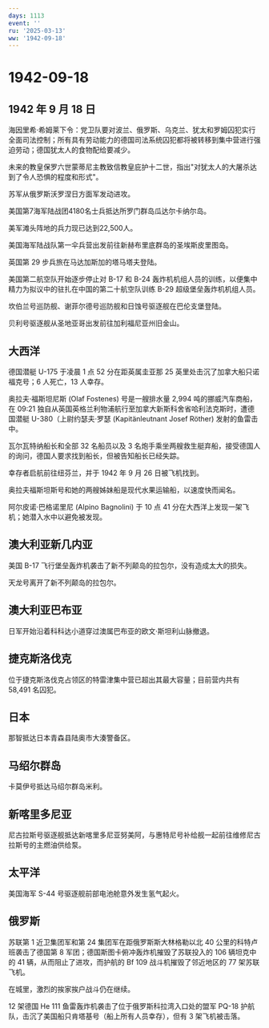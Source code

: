 ```yaml
---
days: 1113
event: ''
ru: '2025-03-13'
ww: '1942-09-18'
---
```


# 1942-09-18

## 1942 年 9 月 18 日

海因里希·希姆莱下令：党卫队要对波兰、俄罗斯、乌克兰、犹太和罗姆囚犯实行全面司法控制；所有具有劳动能力的德国司法系统囚犯都将被转移到集中营进行强迫劳动；德国犹太人的食物配给要减少。

未来的教皇保罗六世蒙蒂尼主教致信教皇庇护十二世，指出"对犹太人的大屠杀达到了令人恐惧的程度和形式"。

苏军从俄罗斯沃罗涅日方面军发动进攻。

美国第7海军陆战团4180名士兵抵达所罗门群岛瓜达尔卡纳尔岛。

美军滩头阵地的兵力现已达到22,500人。

美国海军陆战队第一伞兵营出发前往新赫布里底群岛的圣埃斯皮里图岛。

英国第 29 步兵旅在马达加斯加的塔马塔夫登陆。

美国第二航空队开始逐步停止对 B-17 和 B-24
轰炸机机组人员的训练，以便集中精力为拟议中的驻扎在中国的第二十航空队训练
B-29 超级堡垒轰炸机机组人员。

坎伯兰号巡防舰、谢菲尔德号巡防舰和日蚀号驱逐舰在巴伦支堡登陆。

贝利号驱逐舰从圣地亚哥出发前往加利福尼亚州旧金山。

## 大西洋

德国潜艇 U-175 于凌晨 1 点 52 分在距英属圭亚那 25
英里处击沉了加拿大船只诺福克号；6 人死亡，13 人幸存。

奥拉夫·福斯坦尼斯 (Olaf Fostenes) 号是一艘排水量 2,994
吨的挪威汽车商船，在 09:21
独自从英国英格兰利物浦航行至加拿大新斯科舍省哈利法克斯时，遭德国潜艇
U-380（上尉约瑟夫·罗瑟 (Kapitänleutnant Josef Röther) 发射的鱼雷击中。

瓦尔瓦特纳船长和全部 32 名船员以及 3
名炮手乘坐两艘救生艇弃船，接受德国人的询问，德国人要求找到船长，但被告知船长已经失踪。

幸存者启航前往纽芬兰，并于 1942 年 9 月 26 日被飞机找到。

奥拉夫福斯坦斯号和她的两艘姊妹船是现代水果运输船，以速度快而闻名。

阿尔皮诺·巴格诺里尼 (Alpino Bagnolini) 于 10 点 41
分在大西洋上发现一架飞机；她潜入水中以避免被发现。

## 澳大利亚新几内亚

美国 B-17 飞行堡垒轰炸机袭击了新不列颠岛的拉包尔，没有造成太大的损失。

天龙号离开了新不列颠岛的拉包尔。

## 澳大利亚巴布亚

日军开始沿着科科达小道穿过澳属巴布亚的欧文·斯坦利山脉撤退。

## 捷克斯洛伐克

位于捷克斯洛伐克占领区的特雷津集中营已超出其最大容量；目前营内共有
58,491 名囚犯。

## 日本

那智抵达日本青森县陆奥市大湊警备区。

## 马绍尔群岛

卡莫伊号抵达马绍尔群岛米利。

## 新喀里多尼亚

尼古拉斯号驱逐舰抵达新喀里多尼亚努美阿，与惠特尼号补给舰一起前往维修尼古拉斯号的主燃油供给泵。

## 太平洋

美国海军 S-44 号驱逐舰前部电池舱意外发生氢气起火。

## 俄罗斯

苏联第 1 近卫集团军和第 24 集团军在距俄罗斯斯大林格勒以北 40
公里的科特卢班袭击了德国第 8 军团；德国斯图卡俯冲轰炸机摧毁了苏联投入的
106 辆坦克中的 41 辆，从而阻止了进攻，而护航的 Bf 109
战斗机摧毁了邻近地区的 77 架苏联飞机。

在城里，激烈的挨家挨户战斗仍在继续。

12 架德国 He 111 鱼雷轰炸机袭击了位于俄罗斯科拉湾入口处的盟军 PQ-18
护航队，击沉了美国船只肯塔基号（船上所有人员幸存），但有 3
架飞机被击落。